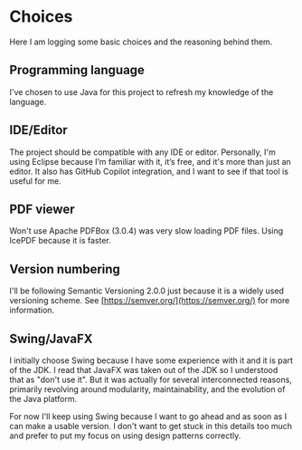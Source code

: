 # Choices

Here I am logging some basic choices and the reasoning behind them.

## Programming language

I've chosen to use Java for this project to refresh my knowledge of the language.

## IDE/Editor

The project should be compatible with any IDE or editor. Personally, I'm using Eclipse because I’m familiar with it, it’s free, and it's more than just an editor. It also has GitHub Copilot integration, and I want to see if that tool is useful for me.

## PDF viewer

Won't use Apache PDFBox (3.0.4) was very slow loading PDF files. Using IcePDF because it is faster.

## Version numbering

I'll be following Semantic Versioning 2.0.0 just because it is a widely used versioning scheme. See [https://semver.org/](https://semver.org/) for more information.

## Swing/JavaFX

I initially choose Swing because I have some experience with it and it is part of the JDK. I read that JavaFX was taken out of the JDK so I understood that as "don't use it". But it was actually for several interconnected reasons, primarily revolving around modularity, maintainability, and the evolution of the Java platform.

For now I'll keep using Swing because I want to go ahead and as soon as I can make a usable version. I don't want to get stuck in this details too much and prefer to put my focus on using design patterns correctly.
